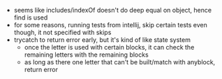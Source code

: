 - seems like includes/indexOf doesn't do deep equal on object, hence find is used
- for some reasons, running tests from intellij, skip certain tests even though, it not specified with skips
- trycatch to return error early, but it's kind of like state system
  - once the letter is used with certain blocks, it can check the remaining letters with the remaining blocks
  - as long as there one letter that can't be built/match with anyblock, return error